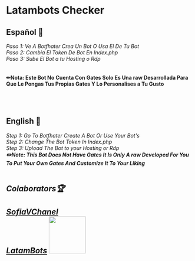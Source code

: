 <h1>Latambots Checker</h1>
<h2>Español 📌</h2>
<i>Paso 1: Ve A Botfhater Crea Un Bot O Usa El De Tu Bot</i><br>
<i>Paso 2: Cambia El Token De Bot En Index.php</i><br>
<i>Paso 3: Sube El Bot a tu Hosting o Rdp</i><br><br><br>
<b>✏Nota: Este Bot No Cuenta Con Gates Solo Es Una raw Desarrollada Para Que Le Pongas Tus Propias Gates Y Lo Personalises a Tu Gusto</b>
<br><br><br><br>
<h2>English 📸</h2>
<i>Step 1: Go To Botfhater Create A Bot Or Use Your Bot's</i><br>
<i>Step 2: Change The Bot Token In Index.php</i><br>
<i>Step 3: Upload The Bot to your Hosting or Rdp<i><br>
<b>✏️Note: This Bot Does Not Have Gates It Is Only A raw Developed For You To Put Your Own Gates And Customize It To Your Liking</b><br><br>

 <h2>Colaborators🏆<h2>
   <b><a href="https://t.me/Sofiavchanel">SofiaVChanel</a></b><br>
   <b><a href="https://t.me/LatamBots">LatamBots</a></b>
   <a href="https://paypal.me/Tuscuentascom?country.x=CO&locale.x=es_XC"><img style="width: 100px;" src="https://logodownload.org/wp-content/uploads/2014/10/paypal-logo-0.png"></a>
